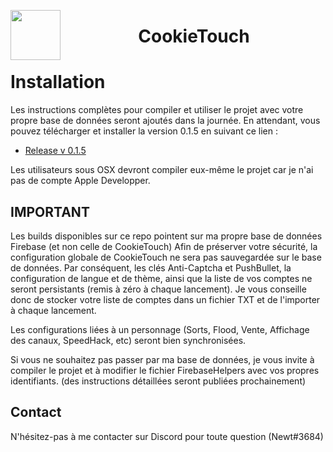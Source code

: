 <a href="#"><img src="https://image.ibb.co/j8rmqJ/icon.png" align="left" height="80" width="80"></a>

<center>
	<h1>
    CookieTouch
  </h1>
</center>

# Installation

Les instructions complètes pour compiler et utiliser le projet avec votre propre base de données seront ajoutés dans la journée.
En attendant, vous pouvez télécharger et installer la version 0.1.5 en suivant ce lien :

- [Release v 0.1.5](https://github.com/NewtFr/cookietouch-temp/releases/tag/v0.1.5)

Les utilisateurs sous OSX devront compiler eux-même le projet car je n'ai pas de compte Apple Developper.

## IMPORTANT

Les builds disponibles sur ce repo pointent sur ma propre base de données Firebase (et non celle de CookieTouch)
Afin de préserver votre sécurité, la configuration globale de CookieTouch ne sera pas sauvegardée sur le base de données.
Par conséquent, les clés Anti-Captcha et PushBullet, la configuration de langue et de thème, ainsi que la liste de vos comptes ne seront persistants (remis à zéro à chaque lancement).
Je vous conseille donc de stocker votre liste de comptes dans un fichier TXT et de l'importer à chaque lancement.

Les configurations liées à un personnage (Sorts, Flood, Vente, Affichage des canaux, SpeedHack, etc) seront bien synchronisées.

Si vous ne souhaitez pas passer par ma base de données, je vous invite à compiler le projet et à modifier le fichier FirebaseHelpers avec vos propres identifiants. (des instructions détaillées seront publiées prochainement) 

## Contact

N'hésitez-pas à me contacter sur Discord pour toute question (Newt#3684)
